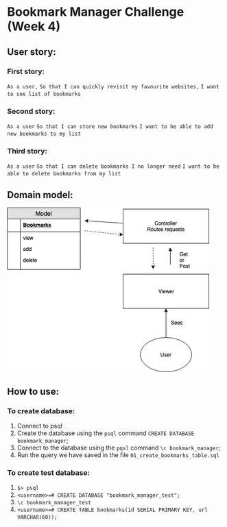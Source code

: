 # Bookmark Manager Challenge (Week 4)

## User story:
### First story:
`As a user,`
`So that I can quickly revisit my favourite websites,`
`I want to see list of bookmarks`

### Second story:
`As a user`
`So that I can store new bookmarks`
`I want to be able to add new bookmarks to my list`

### Third story:
`As a user`
`So that I can delete bookmarks I no longer need`
`I want to be able to delete bookmarks from my list`

## Domain model:

![Domain_Model](./images/Bookmarks_Domain_Model.png)

## How to use:
### To create database:
1. Connect to psql
2. Create the database using the `psql` command `CREATE DATABASE bookmark_manager`;
3. Connect to the database using the `pqsl` command `\c bookmark_manager`;
4. Run the query we have saved in the file `01_create_bookmarks_table.sql`

### To create test database:
1. `$> psql`
2. `<username>=# CREATE DATABASE "bookmark_manager_test";`
3. `\c bookmark_manager_test`
4. `<username>=# CREATE TABLE bookmarks(id SERIAL PRIMARY KEY, url VARCHAR(60));`
